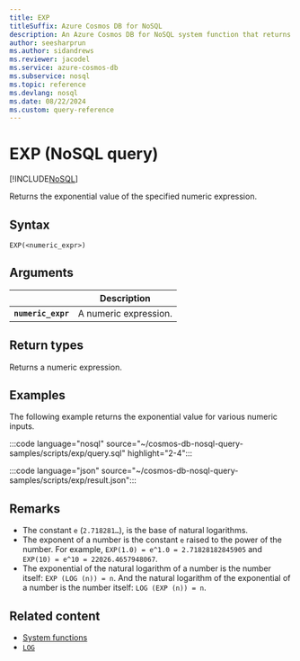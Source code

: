 ```yaml
---
title: EXP
titleSuffix: Azure Cosmos DB for NoSQL
description: An Azure Cosmos DB for NoSQL system function that returns the exponential value of the specified number.
author: seesharprun
ms.author: sidandrews
ms.reviewer: jacodel
ms.service: azure-cosmos-db
ms.subservice: nosql
ms.topic: reference
ms.devlang: nosql
ms.date: 08/22/2024
ms.custom: query-reference
---
```


# EXP (NoSQL query)

[!INCLUDE[NoSQL](../../includes/appliesto-nosql.md)]

Returns the exponential value of the specified numeric expression.  

## Syntax

```nosql
EXP(<numeric_expr>)  
```

## Arguments

| | Description |
| --- | --- |
| **`numeric_expr`** | A numeric expression. |

## Return types

Returns a numeric expression.

## Examples

The following example returns the exponential value for various numeric inputs.

:::code language="nosql" source="~/cosmos-db-nosql-query-samples/scripts/exp/query.sql" highlight="2-4":::  

:::code language="json" source="~/cosmos-db-nosql-query-samples/scripts/exp/result.json":::

## Remarks

- The constant `e` (`2.718281…`), is the base of natural logarithms.  
- The exponent of a number is the constant `e` raised to the power of the number. For example, `EXP(1.0) = e^1.0 = 2.71828182845905` and `EXP(10) = e^10 = 22026.4657948067`.  
- The exponential of the natural logarithm of a number is the number itself: `EXP (LOG (n)) = n`. And the natural logarithm of the exponential of a number is the number itself: `LOG (EXP (n)) = n`.  

## Related content

- [System functions](system-functions.yml)
- [`LOG`](log.md)
